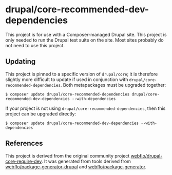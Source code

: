 # drupal/core-recommended-dev-dependencies

This project is for use with a Composer-managed Drupal site. This project is
only needed to run the Drupal test suite on the site. Most sites probably do
not need to use this project.

## Updating

This project is pinned to a specific version of `drupal/core`; it is therefore
slightly more difficult to update if used in conjunction with
`drupal/core-recommended-dependencies`. Both metapackages must be upgraded
together:
```
$ composer update drupal/core-recommended-dependencies drupal/core-recommended-dev-dependencies --with-dependencies
```
If your project is not using `drupal/core-recommended-dependencies`, then
this project can be upgraded directly:
```
$ composer update drupal/core-recommended-dev-dependencies --with-dependencies
```

## References

This project is derived from the original community project
[webflo/drupal-core-require-dev](https://github.com/webflo/drupal-core-require-dev).
It was generated from tools derived from [webflo/package-generator-drupal](https://github.com/webflo/package-generator-drupal)
and [webflo/package-generator](https://github.com/webflo/package-generator).
